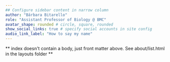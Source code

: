 ```yaml
---
## Configure sidebar content in narrow column
author: "Bárbara Bitarello"
role: "Assistant Professor of Biology @ BMC"
avatar_shape: rounded # circle, square, rounded
show_social_links: true # specify social accounts in site config
audio_link_label: "How to say my name"
---
```


** index doesn't contain a body, just front matter above.
See about/list.html in the layouts folder **